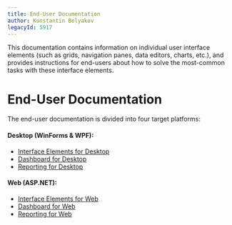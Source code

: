 ```yaml
---
title: End-User Documentation
author: Konstantin Belyakov
legacyId: 5917
---
```

This documentation contains information on individual user interface elements (such as grids, navigation panes, data editors, charts, etc.), and provides instructions for end-users about how to solve the most-common tasks with these interface elements.

# End-User Documentation

The end-user documentation is divided into four target platforms:

#### Desktop (WinForms & WPF):
* [Interface Elements for Desktop](interface-elements-for-desktop/articles/index.md)
* [Dashboard for Desktop](dashboard-for-desktop/articles/index.md)
* [Reporting for Desktop](reporting-for-desktop/articles/index.md)

#### Web (ASP.NET):
* [Interface Elements for Web](interface-elements-for-web/articles/index.md)
* [Dashboard for Web](dashboard-for-web/articles/index.md)
* [Reporting for Web](reporting-for-web/articles/index.md)
